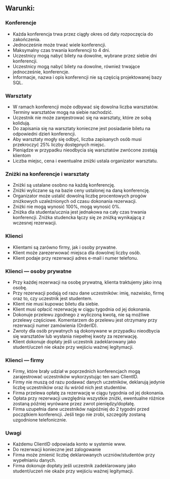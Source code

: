 ## Warunki:
### Konferencje
  * Każda konferencja trwa przez ciągły okres od daty rozpoczęcia do zakończenia.
  * Jednocześnie może trwać wiele konferencji.
  * Maksymalny czas trwania konferencji to 4 dni.
  * Uczestnicy mogą nabyć bilety na dowolne, wybrane przez siebie dni konferencji.
  * Uczestnicy mogą nabyć bilety na dowolne, również trwające jednocześnie, konferencje.
  * Informacje, nazwa i opis konferencji nie są częścią projektowanej bazy SQL.
### Warsztaty 
  * W ramach konferencji może odbywać się dowolna liczba warsztatów. Terminy warsztatów mogą na siebie nachodzić.
  * Uczestnik nie może zarejestrować się na warsztaty, które ze sobą kolidują.
  * Do zapisania się na warsztaty konieczne jest posiadanie biletu na odpowiedni dzień konferencji.
  * Aby warsztaty mogły się odbyć, liczba zapisanych osób musi przekroczyć 25% liczby dostępnych miejsc.
  * Pieniądze w przypadku nieodbycia się warsztatów zwrócone zostają klientom
  * Liczba miejsc, cena i ewentualne zniżki ustala organizator warsztatu.
### Zniżki na konferencje i warsztaty
  * Zniżki są ustalane osobno na każdą konferencję.
  * Zniżki wyliczane są na bazie ceny ustalonej na daną konferencję.
  * Organizator może ustalić dowolną liczbę procentowych progów zniżkowych uzależnionych od czasu dokonania rezerwacji.
  * Zniżki nie mogą wynosić 100%, mogą wynosić 0%.
  * Zniżka dla studenta/ucznia jest jednakowa na cały czas trwania konferencji. Zniżka studencka łączy się ze zniżką wynikającą z wczesnej rezerwacji.
### Klienci
  * Klientami są zarówno firmy, jak i osoby prywatne.
  * Klient może zarezerwować miejsca dla dowolnej liczby osób.
  * Klient podaje przy rezerwacji adres e-mail i numer telefonu.
### Klienci — osoby prywatne
  * Przy każdej rezerwacji na osobę prywatną, klienta traktujemy jako inną osobę.
  * Przy rezerwacji podają od razu dane uczestników: imię, nazwisko, firmę oraz to, czy uczestnik jest studentem.
  * Klient nie musi kupowac biletu dla siebie.
  * Klient musi opłacić rezerwację w ciągu tygodnia od jej dokonania.
  * Dokonuje przelewu zgodnego z wyliczoną kwotą, nie są możliwe przelewy częściowe. Komentarzem do przelewu jest otrzymany przy rezerwacji numer zamówienia (OrderID).
  * Zwroty dla osób prywatnych są dokonywane w przypadku nieodbycia się warsztatów lub wysłania niepełnej kwoty za rezerwację.
  * Klient dokonuje dopłaty jeśli uczestnik zadeklarowany jako student/uczeń nie okaże przy wejściu ważnej legitymacji.
### Klienci — firmy
  * Firmy, które brały udział w poprzednich konferencjach mogą zarajestrować uczestników wykorzystując ten sam ClientID.
  * Firmy nie muszą od razu podawać danych uczetników, deklarują jedynie liczbę uczestników oraz ilu wśród nich jest studentów.
  * Firma przelewa opłatę za rezerwację w ciągu tygodnia od jej dokonania.
  * Opłata przy rezerwacji uwzględnia wszystkie zniżki, ewentualne różnice zostaną później wyrówane przez zwrot pieniędzy/dopłatę.
  * Firma uzupełnia dane uczestników najpóźniej do 2 tygodni przed początkiem konferencji. Jeśli tego nie zrobi, szczegóły zostaną uzgodnione telefonicznie.
  ### Uwagi
   * Każdemu ClientID odpowiada konto w systemie www.
   * Do rezerwacji konieczne jest zalogowanie
  * Firma może zmienić liczbę deklarowanych uczniów/studentów przy wypełnianiu danych.
  * Firma dokonuje dopłaty jeśli uczestnik zadeklarowany jako student/uczeń nie okaże przy wejściu ważnej legitymacji.
